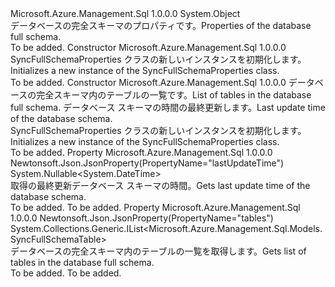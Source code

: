 <Type Name="SyncFullSchemaProperties" FullName="Microsoft.Azure.Management.Sql.Models.SyncFullSchemaProperties">
  <TypeSignature Language="C#" Value="public class SyncFullSchemaProperties" />
  <TypeSignature Language="ILAsm" Value=".class public auto ansi beforefieldinit SyncFullSchemaProperties extends System.Object" />
  <TypeSignature Language="DocId" Value="T:Microsoft.Azure.Management.Sql.Models.SyncFullSchemaProperties" />
  <TypeSignature Language="VB.NET" Value="Public Class SyncFullSchemaProperties" />
  <TypeSignature Language="F#" Value="type SyncFullSchemaProperties = class" />
  <AssemblyInfo>
    <AssemblyName>Microsoft.Azure.Management.Sql</AssemblyName>
    <AssemblyVersion>1.0.0.0</AssemblyVersion>
  </AssemblyInfo>
  <Base>
    <BaseTypeName>System.Object</BaseTypeName>
  </Base>
  <Interfaces />
  <Docs>
    <summary>
            <span data-ttu-id="ea516-101">データベースの完全スキーマのプロパティです。</span><span class="sxs-lookup"><span data-stu-id="ea516-101">Properties of the database full schema.</span></span>
            </summary>
    <remarks>To be added.</remarks>
  </Docs>
  <Members>
    <Member MemberName=".ctor">
      <MemberSignature Language="C#" Value="public SyncFullSchemaProperties ();" />
      <MemberSignature Language="ILAsm" Value=".method public hidebysig specialname rtspecialname instance void .ctor() cil managed" />
      <MemberSignature Language="DocId" Value="M:Microsoft.Azure.Management.Sql.Models.SyncFullSchemaProperties.#ctor" />
      <MemberSignature Language="VB.NET" Value="Public Sub New ()" />
      <MemberType>Constructor</MemberType>
      <AssemblyInfo>
        <AssemblyName>Microsoft.Azure.Management.Sql</AssemblyName>
        <AssemblyVersion>1.0.0.0</AssemblyVersion>
      </AssemblyInfo>
      <Parameters />
      <Docs>
        <summary>
            <span data-ttu-id="ea516-102">SyncFullSchemaProperties クラスの新しいインスタンスを初期化します。</span><span class="sxs-lookup"><span data-stu-id="ea516-102">Initializes a new instance of the SyncFullSchemaProperties class.</span></span>
            </summary>
        <remarks>To be added.</remarks>
      </Docs>
    </Member>
    <Member MemberName=".ctor">
      <MemberSignature Language="C#" Value="public SyncFullSchemaProperties (System.Collections.Generic.IList&lt;Microsoft.Azure.Management.Sql.Models.SyncFullSchemaTable&gt; tables = null, Nullable&lt;DateTime&gt; lastUpdateTime = null);" />
      <MemberSignature Language="ILAsm" Value=".method public hidebysig specialname rtspecialname instance void .ctor(class System.Collections.Generic.IList`1&lt;class Microsoft.Azure.Management.Sql.Models.SyncFullSchemaTable&gt; tables, valuetype System.Nullable`1&lt;valuetype System.DateTime&gt; lastUpdateTime) cil managed" />
      <MemberSignature Language="DocId" Value="M:Microsoft.Azure.Management.Sql.Models.SyncFullSchemaProperties.#ctor(System.Collections.Generic.IList{Microsoft.Azure.Management.Sql.Models.SyncFullSchemaTable},System.Nullable{System.DateTime})" />
      <MemberSignature Language="VB.NET" Value="Public Sub New (Optional tables As IList(Of SyncFullSchemaTable) = null, Optional lastUpdateTime As Nullable(Of DateTime) = null)" />
      <MemberSignature Language="F#" Value="new Microsoft.Azure.Management.Sql.Models.SyncFullSchemaProperties : System.Collections.Generic.IList&lt;Microsoft.Azure.Management.Sql.Models.SyncFullSchemaTable&gt; * Nullable&lt;DateTime&gt; -&gt; Microsoft.Azure.Management.Sql.Models.SyncFullSchemaProperties" Usage="new Microsoft.Azure.Management.Sql.Models.SyncFullSchemaProperties (tables, lastUpdateTime)" />
      <MemberType>Constructor</MemberType>
      <AssemblyInfo>
        <AssemblyName>Microsoft.Azure.Management.Sql</AssemblyName>
        <AssemblyVersion>1.0.0.0</AssemblyVersion>
      </AssemblyInfo>
      <Parameters>
        <Parameter Name="tables" Type="System.Collections.Generic.IList&lt;Microsoft.Azure.Management.Sql.Models.SyncFullSchemaTable&gt;" />
        <Parameter Name="lastUpdateTime" Type="System.Nullable&lt;System.DateTime&gt;" />
      </Parameters>
      <Docs>
        <param name="tables"><span data-ttu-id="ea516-103">データベースの完全スキーマ内のテーブルの一覧です。</span><span class="sxs-lookup"><span data-stu-id="ea516-103">List of tables in the database full schema.</span></span></param>
        <param name="lastUpdateTime"><span data-ttu-id="ea516-104">データベース スキーマの時間の最終更新します。</span><span class="sxs-lookup"><span data-stu-id="ea516-104">Last update time of the database schema.</span></span></param>
        <summary>
            <span data-ttu-id="ea516-105">SyncFullSchemaProperties クラスの新しいインスタンスを初期化します。</span><span class="sxs-lookup"><span data-stu-id="ea516-105">Initializes a new instance of the SyncFullSchemaProperties class.</span></span>
            </summary>
        <remarks>To be added.</remarks>
      </Docs>
    </Member>
    <Member MemberName="LastUpdateTime">
      <MemberSignature Language="C#" Value="public Nullable&lt;DateTime&gt; LastUpdateTime { get; }" />
      <MemberSignature Language="ILAsm" Value=".property instance valuetype System.Nullable`1&lt;valuetype System.DateTime&gt; LastUpdateTime" />
      <MemberSignature Language="DocId" Value="P:Microsoft.Azure.Management.Sql.Models.SyncFullSchemaProperties.LastUpdateTime" />
      <MemberSignature Language="VB.NET" Value="Public ReadOnly Property LastUpdateTime As Nullable(Of DateTime)" />
      <MemberSignature Language="F#" Value="member this.LastUpdateTime : Nullable&lt;DateTime&gt;" Usage="Microsoft.Azure.Management.Sql.Models.SyncFullSchemaProperties.LastUpdateTime" />
      <MemberType>Property</MemberType>
      <AssemblyInfo>
        <AssemblyName>Microsoft.Azure.Management.Sql</AssemblyName>
        <AssemblyVersion>1.0.0.0</AssemblyVersion>
      </AssemblyInfo>
      <Attributes>
        <Attribute>
          <AttributeName>Newtonsoft.Json.JsonProperty(PropertyName="lastUpdateTime")</AttributeName>
        </Attribute>
      </Attributes>
      <ReturnValue>
        <ReturnType>System.Nullable&lt;System.DateTime&gt;</ReturnType>
      </ReturnValue>
      <Docs>
        <summary>
            <span data-ttu-id="ea516-106">取得の最終更新データベース スキーマの時間。</span><span class="sxs-lookup"><span data-stu-id="ea516-106">Gets last update time of the database schema.</span></span>
            </summary>
        <value>To be added.</value>
        <remarks>To be added.</remarks>
      </Docs>
    </Member>
    <Member MemberName="Tables">
      <MemberSignature Language="C#" Value="public System.Collections.Generic.IList&lt;Microsoft.Azure.Management.Sql.Models.SyncFullSchemaTable&gt; Tables { get; }" />
      <MemberSignature Language="ILAsm" Value=".property instance class System.Collections.Generic.IList`1&lt;class Microsoft.Azure.Management.Sql.Models.SyncFullSchemaTable&gt; Tables" />
      <MemberSignature Language="DocId" Value="P:Microsoft.Azure.Management.Sql.Models.SyncFullSchemaProperties.Tables" />
      <MemberSignature Language="VB.NET" Value="Public ReadOnly Property Tables As IList(Of SyncFullSchemaTable)" />
      <MemberSignature Language="F#" Value="member this.Tables : System.Collections.Generic.IList&lt;Microsoft.Azure.Management.Sql.Models.SyncFullSchemaTable&gt;" Usage="Microsoft.Azure.Management.Sql.Models.SyncFullSchemaProperties.Tables" />
      <MemberType>Property</MemberType>
      <AssemblyInfo>
        <AssemblyName>Microsoft.Azure.Management.Sql</AssemblyName>
        <AssemblyVersion>1.0.0.0</AssemblyVersion>
      </AssemblyInfo>
      <Attributes>
        <Attribute>
          <AttributeName>Newtonsoft.Json.JsonProperty(PropertyName="tables")</AttributeName>
        </Attribute>
      </Attributes>
      <ReturnValue>
        <ReturnType>System.Collections.Generic.IList&lt;Microsoft.Azure.Management.Sql.Models.SyncFullSchemaTable&gt;</ReturnType>
      </ReturnValue>
      <Docs>
        <summary>
            <span data-ttu-id="ea516-107">データベースの完全スキーマ内のテーブルの一覧を取得します。</span><span class="sxs-lookup"><span data-stu-id="ea516-107">Gets list of tables in the database full schema.</span></span>
            </summary>
        <value>To be added.</value>
        <remarks>To be added.</remarks>
      </Docs>
    </Member>
  </Members>
</Type>
